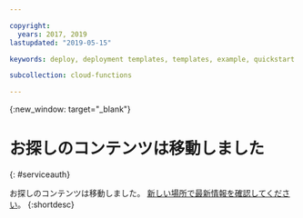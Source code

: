 ```yaml
---

copyright:
  years: 2017, 2019
lastupdated: "2019-05-15"

keywords: deploy, deployment templates, templates, example, quickstart

subcollection: cloud-functions

---
```


{:new_window: target="_blank"}
# お探しのコンテンツは移動しました
{: #serviceauth}

お探しのコンテンツは移動しました。 [新しい場所で最新情報を確認してください](/docs/openwhisk?topic=cloud-functions-templates)。
{:shortdesc}
